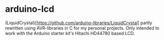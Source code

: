 # arduino-lcd

(LiquidCrystal)[https://github.com/arduino-libraries/LiquidCrystal] partly rewritten using AVR-libraries in C for my personal projects. Only intended to work with the Arduino starter kit's Hitachi HD44780 based LCD.